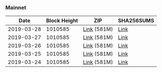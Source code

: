 ### Mainnet

|    Date    | Block Height | ZIP | SHA256SUMS |
| ---------- | ------------ | --- | ---------- |
| 2019-03-28 | 1010585 | [Link](https://s3-ap-southeast-2.amazonaws.com/ion-bootstrap/mainnet/2019-03-28/bootstrap.dat.zip) (581M) | [Link](https://s3-ap-southeast-2.amazonaws.com/ion-bootstrap/mainnet/2019-03-28/SHA256SUMS) |
| 2019-03-27 | 1010585 | [Link](https://s3-ap-southeast-2.amazonaws.com/ion-bootstrap/mainnet/2019-03-27/bootstrap.dat.zip) (581M) | [Link](https://s3-ap-southeast-2.amazonaws.com/ion-bootstrap/mainnet/2019-03-27/SHA256SUMS) |
| 2019-03-26 | 1010585 | [Link](https://s3-ap-southeast-2.amazonaws.com/ion-bootstrap/mainnet/2019-03-26/bootstrap.dat.zip) (581M) | [Link](https://s3-ap-southeast-2.amazonaws.com/ion-bootstrap/mainnet/2019-03-26/SHA256SUMS) |
| 2019-03-25 | 1010585 | [Link](https://s3-ap-southeast-2.amazonaws.com/ion-bootstrap/mainnet/2019-03-25/bootstrap.dat.zip) (581M) | [Link](https://s3-ap-southeast-2.amazonaws.com/ion-bootstrap/mainnet/2019-03-25/SHA256SUMS) |
| 2019-03-24 | 1010585 | [Link](https://s3-ap-southeast-2.amazonaws.com/ion-bootstrap/mainnet/2019-03-24/bootstrap.dat.zip) (581M) | [Link](https://s3-ap-southeast-2.amazonaws.com/ion-bootstrap/mainnet/2019-03-24/SHA256SUMS) |

